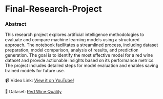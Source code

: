 # Final-Research-Project

### Abstract
This research project explores artificial intelligence methodologies to evaluate and compare machine learning models using a structured approach. The notebook facilitates a streamlined process, including dataset preparation, model comparison, analysis of results, and prediction generation. The goal is to identify the most effective model for a red wine dataset and provide actionable insights based on its performance metrics. The project includes detailed steps for model evaluation and enables saving trained models for future use.

📹 Video Link: [View it on YouTube!](https://youtu.be/zPnRUaUV8WA)

🍷 Dataset: [Red Wine Quality](https://archive.ics.uci.edu/ml/datasets/Wine+Quality)
